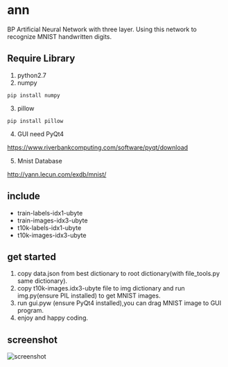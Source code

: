 # ann
BP Artificial Neural Network with three layer.
Using this network to recognize  MNIST handwritten digits.

## Require Library
1. python2.7
2. numpy
```
pip install numpy
```
3. pillow
```
pip install pillow
```

4. GUI need PyQt4

https://www.riverbankcomputing.com/software/pyqt/download

5. Mnist Database

http://yann.lecun.com/exdb/mnist/
## include
- train-labels-idx1-ubyte
- train-images-idx3-ubyte
- t10k-labels-idx1-ubyte
- t10k-images-idx3-ubyte

## get started
1. copy data.json from best dictionary to root dictionary(with file_tools.py same dictionary).
2. copy t10k-images.idx3-ubyte file to img dictionary and run img.py(ensure PIL installed) to get MNIST images.
3. run gui.pyw (ensure PyQt4 installed),you can drag MNIST image to GUI program.
4. enjoy and happy coding.

## screenshot
![screenshot](https://raw.githubusercontent.com/kulaice/ann/master/screenshot/screenshot.png)
